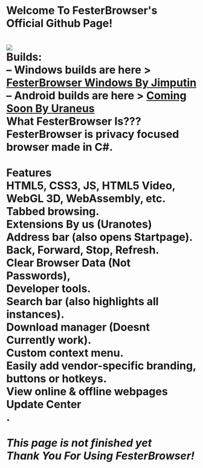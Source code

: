 <h1>Welcome To FesterBrowser's Official Github Page!<h1>
<img src="https://image.jimcdn.com/app/cms/image/transf/dimension=300x10000:format=png/path/s794d6cfdb8536537/image/iba1b4c3c7394cc2a/version/1701467466/image.png" style="max-width: 100%;"><br />
Builds:<br />            
– Windows builds are here > <a href="https://github.com/Jimputinfn/FesterBrowser/releases">FesterBrowser Windows By Jimputin</a><br />
– Android builds are here > <a href="https://github.com/Jimputinfn/FesterBrowser/releases">Coming Soon By Uraneus</a>
<br />   
  What FesterBrowser Is???
  <br />   
  FesterBrowser is privacy focused browser made in C#.
  <br />
  <br />
 Features<br /> HTML5, CSS3, JS, HTML5 Video, WebGL 3D, WebAssembly, etc.<br /> Tabbed browsing.<br />Extensions By us (Uranotes)<br /> Address bar (also opens Startpage).<br /> Back, Forward, Stop, Refresh.<br /> Clear Browser Data (Not Passwords),<br /> Developer tools.<br /> Search bar (also highlights all instances).<br />  Download manager (Doesnt Currently work).<br /> Custom context menu.<br /> Easily add vendor-specific branding, buttons or hotkeys.<br /> View online & offline webpages<br /> Update Center<br />. 
<br />   
<br />   
<em>This page is not finished yet</em><br />   
<em>Thank You For Using FesterBrowser!</em>
